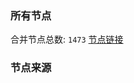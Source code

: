 ### 所有节点
合并节点总数: `1473`
[节点链接](https://raw.githubusercontent.com/rzhy1/11/master/sub/sub_merge_base64.txt)

### 节点来源
